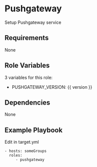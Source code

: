 Pushgateway
=========

Setup Pushgateway service

Requirements
------------

None

Role Variables
--------------

3 variables for this role:

* PUSHGATEWAY_VERSION: {{ version }}

Dependencies
------------

None

Example Playbook
----------------

Edit in target.yml

    - hosts: someGroups
      roles:
         - pushgateway
